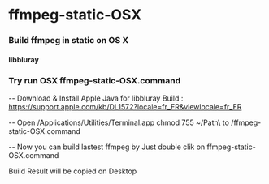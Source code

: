 # ffmpeg-static-OSX
### Build ffmpeg in static on OS X
#### libbluray

### Try run OSX ffmpeg-static-OSX.command

-- Download & Install Apple Java for libbluray Build :
https://support.apple.com/kb/DL1572?locale=fr_FR&viewlocale=fr_FR

-- Open /Applications/Utilities/Terminal.app
chmod 755 ~/Path\ to /ffmpeg-static-OSX.command

-- Now you can build lastest ffmpeg by Just double clik on ffmpeg-static-OSX.command

Build Result will be copied on Desktop
